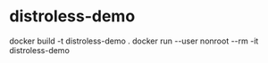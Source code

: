 # distroless-demo

docker build -t distroless-demo .
docker run --user nonroot --rm -it distroless-demo
